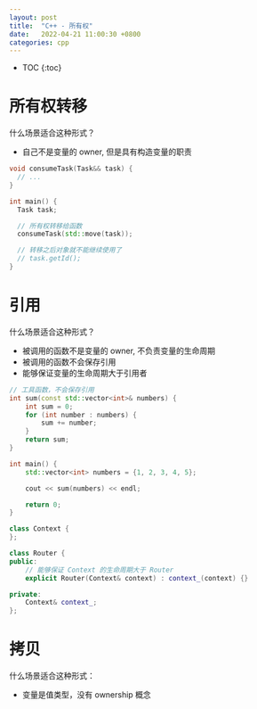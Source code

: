 ```yaml
---
layout: post
title:  "C++ - 所有权"
date:   2022-04-21 11:00:30 +0800
categories: cpp
---
```


* TOC
{:toc}


# 所有权转移

什么场景适合这种形式？
- 自己不是变量的 owner, 但是具有构造变量的职责


```cpp
void consumeTask(Task&& task) {
  // ...
}

int main() {
  Task task;

  // 所有权转移给函数
  consumeTask(std::move(task));

  // 转移之后对象就不能继续使用了
  // task.getId();
}
```


# 引用

什么场景适合这种形式？
- 被调用的函数不是变量的 owner, 不负责变量的生命周期
- 被调用的函数不会保存引用
- 能够保证变量的生命周期大于引用者

```cpp
// 工具函数，不会保存引用
int sum(const std::vector<int>& numbers) {
    int sum = 0;
    for (int number : numbers) {
        sum += number;
    }
    return sum;
}

int main() {
    std::vector<int> numbers = {1, 2, 3, 4, 5};

    cout << sum(numbers) << endl;

    return 0;
}
```

```cpp
class Context {
};

class Router {
public:
    // 能够保证 Context 的生命周期大于 Router
    explicit Router(Context& context) : context_(context) {}

private:
    Context& context_;
};
```


# 拷贝

什么场景适合这种形式：
- 变量是值类型，没有 ownership 概念